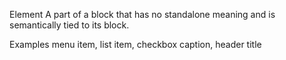 Element
A part of a block that has no standalone meaning and is semantically tied to its block.

Examples
menu item, list item, checkbox caption, header title